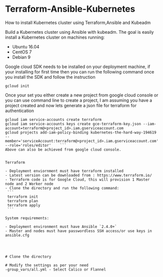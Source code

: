# Terraform-Ansible-Kubernetes
How to install Kubernetes cluster using Terraform,Ansible and Kubeadm

Build a Kubernetes cluster using Ansible with kubeadm. The goal is easily install a Kubernetes cluster on machines running:

  - Ubuntu 16.04
  - CentOS 7
  - Debian 9

Google cloud SDK needs to be installed on your deployment machine, if your installing for first time then you can run the following command
once you install the SDK and follow the instruction
   ```
   gcloud init
   ```
Once your set you either create a new project from google cloud console or you can use command line to create a project, I am assuming you have a 
project created and now lets generate a json file for terraform for authentication
   ```
   gcloud iam service-accounts create terraform  
   gcloud iam service-accounts keys create gce-terraform-key.json --iam-account=terraform@<project_id>.iam.gserviceaccount.com  
   gcloud projects add-iam-policy-binding kubernetes-the-hard-way-194619 --member='serviceAccount:terraform@<project_id>.iam.gserviceaccount.com' --role='roles/editor'    ```
Above can also be achieved from google cloud console.


Terraform 

  - Deployment enviornment must have terraform installed 
  - Latest version can be downloaded from : https://www.terraform.io/
  - Terraform code is for Google Cloud, this will provision 1 Master node and 2 Worker node
  - Clone the directory and run the following command:
    ```
    terraform init
    terraform plan
    terraform apply
    ```

System requirements:

  - Deployment environment must have Ansible `2.4.0+`
  - Master and nodes must have passwordless SSH access/or use keys in ansible.cfg




# Clone the directory 

# Modify the settings as per your need
-group_vars/all.yml - Select Calico or Flannel


